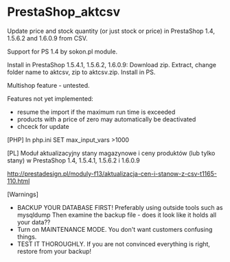PrestaShop_aktcsv
================================================

Update price and stock quantity (or just stock or price) in PrestaShop 1.4, 1.5.6.2 and 1.6.0.9 from CSV.

Support for PS 1.4 by sokon.pl module.

Install in PrestaShop 1.5.4.1, 1.5.6.2, 1.6.0.9:
Download zip. Extract, change folder name to aktcsv, zip to aktcsv.zip. Install in PS.

  Multishop feature - untested.

  Features not yet implemented:
  - resume the import if the maximum run time is exceeded
  - products with a price of zero may automatically be deactivated
  - chceck for update

[PHP]
In php.ini SET max_input_vars >1000

[PL]
Moduł aktualizacyjny stany magazynowe i ceny produktów (lub tylko stany) w PrestaShop 1.4, 1.5.4.1, 1.5.6.2 i 1.6.0.9

http://prestadesign.pl/moduly-f13/aktualizacja-cen-i-stanow-z-csv-t1165-110.html


[Warnings]
- BACKUP YOUR DATABASE FIRST! Preferably using outside tools such as mysqldump
Then examine the backup file - does it look like it holds all your data??
- Turn on MAINTENANCE MODE. You don't want customers confusing things.
- TEST IT THOROUGHLY. If you are not convinced everything is right, restore from your backup!
